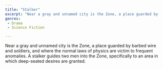 ```yaml
---
title: "Stalker"
excerpt: "Near a gray and unnamed city is the Zone, a place guarded by barbed wire and soldiers, and where the normal laws of physics are victim to frequent anoma..."
genres: 
 - Drama
 - Science Fiction

---
```


Near a gray and unnamed city is the Zone, a place guarded by barbed wire and soldiers, and where the normal laws of physics are victim to frequent anomalies. A stalker guides two men into the Zone, specifically to an area in which deep-seated desires are granted.
